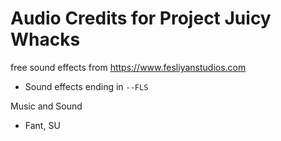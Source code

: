 # Audio Credits for Project Juicy Whacks

free sound effects from https://www.fesliyanstudios.com
- Sound effects ending in `--FLS`

Music and Sound
- Fant, SU

